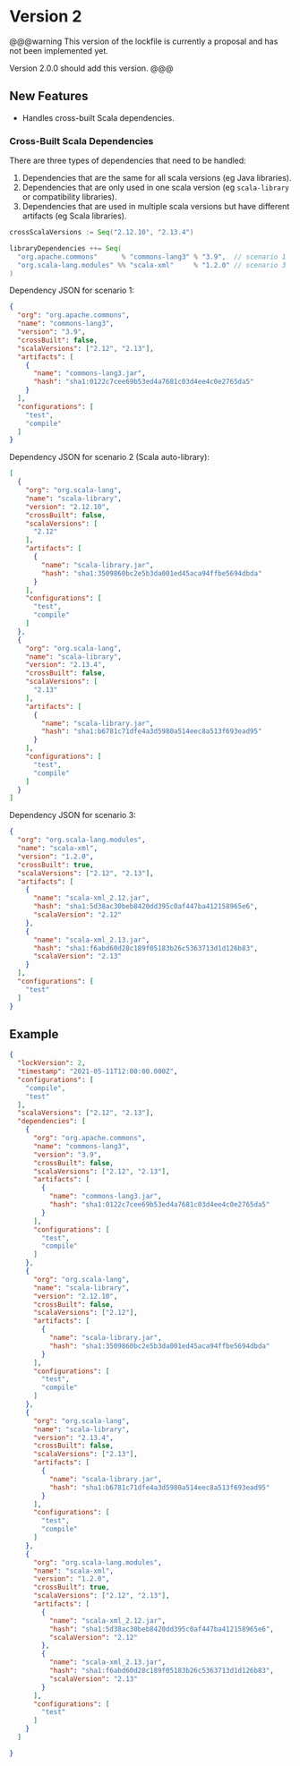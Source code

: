# Version 2

@@@warning
This version of the lockfile is currently a proposal and has not been implemented yet.

Version 2.0.0 should add this version.
@@@

## New Features

- Handles cross-built Scala dependencies.

### Cross-Built Scala Dependencies

There are three types of dependencies that need to be handled:

1. Dependencies that are the same for all scala versions (eg Java libraries).
2. Dependencies that are only used in one scala version (eg `scala-library` or compatibility libraries).
3. Dependencies that are used in multiple scala versions but have different artifacts (eg Scala libraries).

```scala
crossScalaVersions := Seq("2.12.10", "2.13.4")

libraryDependencies ++= Seq(
  "org.apache.commons"      % "commons-lang3" % "3.9",  // scenario 1
  "org.scala-lang.modules" %% "scala-xml"     % "1.2.0" // scenario 3
)
```

Dependency JSON for scenario 1:
```json
{
  "org": "org.apache.commons",
  "name": "commons-lang3",
  "version": "3.9",
  "crossBuilt": false,
  "scalaVersions": ["2.12", "2.13"],
  "artifacts": [
    {
      "name": "commons-lang3.jar",
      "hash": "sha1:0122c7cee69b53ed4a7681c03d4ee4c0e2765da5"
    }
  ],
  "configurations": [
    "test",
    "compile"
  ]
}
```

Dependency JSON for scenario 2 (Scala auto-library):
```json
[
  {
    "org": "org.scala-lang",
    "name": "scala-library",
    "version": "2.12.10",
    "crossBuilt": false,
    "scalaVersions": [
      "2.12"
    ],
    "artifacts": [
      {
        "name": "scala-library.jar",
        "hash": "sha1:3509860bc2e5b3da001ed45aca94ffbe5694dbda"
      }
    ],
    "configurations": [
      "test",
      "compile"
    ]
  },
  {
    "org": "org.scala-lang",
    "name": "scala-library",
    "version": "2.13.4",
    "crossBuilt": false,
    "scalaVersions": [
      "2.13"
    ],
    "artifacts": [
      {
        "name": "scala-library.jar",
        "hash": "sha1:b6781c71dfe4a3d5980a514eec8a513f693ead95"
      }
    ],
    "configurations": [
      "test",
      "compile"
    ]
  }
]
```

Dependency JSON for scenario 3:
```json
{
  "org": "org.scala-lang.modules",
  "name": "scala-xml",
  "version": "1.2.0",
  "crossBuilt": true,
  "scalaVersions": ["2.12", "2.13"],
  "artifacts": [
    {
      "name": "scala-xml_2.12.jar",
      "hash": "sha1:5d38ac30beb8420dd395c0af447ba412158965e6",
      "scalaVersion": "2.12"
    },
    {
      "name": "scala-xml_2.13.jar",
      "hash": "sha1:f6abd60d28c189f05183b26c5363713d1d126b83",
      "scalaVersion": "2.13"
    }
  ],
  "configurations": [
    "test"
  ]
}
```

## Example

```json
{
  "lockVersion": 2,
  "timestamp": "2021-05-11T12:00:00.000Z",
  "configurations": [
    "compile",
    "test"
  ],
  "scalaVersions": ["2.12", "2.13"],
  "dependencies": [
    {
      "org": "org.apache.commons",
      "name": "commons-lang3",
      "version": "3.9",
      "crossBuilt": false,
      "scalaVersions": ["2.12", "2.13"],
      "artifacts": [
        {
          "name": "commons-lang3.jar",
          "hash": "sha1:0122c7cee69b53ed4a7681c03d4ee4c0e2765da5"
        }
      ],
      "configurations": [
        "test",
        "compile"
      ]
    },
    {
      "org": "org.scala-lang",
      "name": "scala-library",
      "version": "2.12.10",
      "crossBuilt": false,
      "scalaVersions": ["2.12"],
      "artifacts": [
        {
          "name": "scala-library.jar",
          "hash": "sha1:3509860bc2e5b3da001ed45aca94ffbe5694dbda"
        }
      ],
      "configurations": [
        "test",
        "compile"
      ]
    },
    {
      "org": "org.scala-lang",
      "name": "scala-library",
      "version": "2.13.4",
      "crossBuilt": false,
      "scalaVersions": ["2.13"],
      "artifacts": [
        {
          "name": "scala-library.jar",
          "hash": "sha1:b6781c71dfe4a3d5980a514eec8a513f693ead95"
        }
      ],
      "configurations": [
        "test",
        "compile"
      ]
    },
    {
      "org": "org.scala-lang.modules",
      "name": "scala-xml",
      "version": "1.2.0",
      "crossBuilt": true,
      "scalaVersions": ["2.12", "2.13"],
      "artifacts": [
        {
          "name": "scala-xml_2.12.jar",
          "hash": "sha1:5d38ac30beb8420dd395c0af447ba412158965e6",
          "scalaVersion": "2.12"
        },
        {
          "name": "scala-xml_2.13.jar",
          "hash": "sha1:f6abd60d28c189f05183b26c5363713d1d126b83",
          "scalaVersion": "2.13"
        }
      ],
      "configurations": [
        "test"
      ]
    }
  ]

}
```